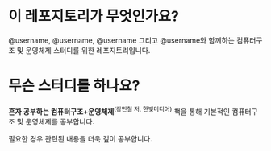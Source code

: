 # 이 레포지토리가 무엇인가요?
@username, @username, @username 그리고 @username와 함께하는 컴퓨터구조 및 운영체제 스터디를 위한 레포지토리입니다.

# 무슨 스터디를 하나요?
**혼자 공부하는 컴퓨터구조+운영체제**<sup>(강민철 저, 한빛미디어)</sup> 책을 통해 기본적인 컴퓨터구조 및 운영체제를 공부합니다.

필요한 경우 관련된 내용을 더욱 깊이 공부합니다.
